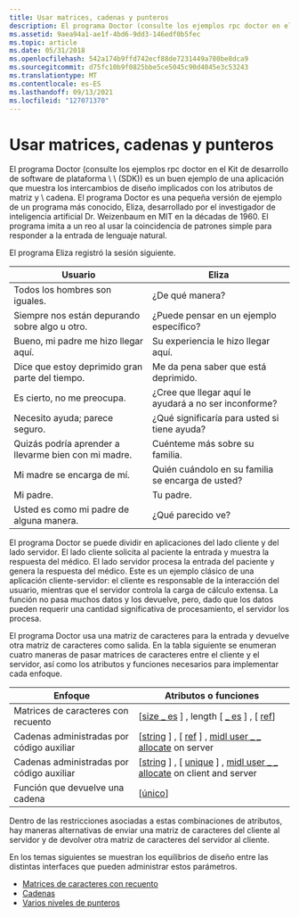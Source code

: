 ```yaml
---
title: Usar matrices, cadenas y punteros
description: El programa Doctor (consulte los ejemplos rpc doctor en el Kit de desarrollo de software de plataforma \\ \\ (SDK)) es un buen ejemplo de una aplicación que muestra los intercambios de diseño implicados con los atributos de matriz y \\ cadena.
ms.assetid: 9aea94a1-ae1f-4bd6-9dd3-146edf0b5fec
ms.topic: article
ms.date: 05/31/2018
ms.openlocfilehash: 542a174b9ffd742ecf88de7231449a780be8dca9
ms.sourcegitcommit: d75fc10b9f0825bbe5ce5045c90d4045e3c53243
ms.translationtype: MT
ms.contentlocale: es-ES
ms.lasthandoff: 09/13/2021
ms.locfileid: "127071370"
---
```

# <a name="using-arrays-strings-and-pointers"></a>Usar matrices, cadenas y punteros

El programa Doctor (consulte los ejemplos rpc doctor en el Kit de desarrollo de software de plataforma \\ \\ (SDK)) es un buen ejemplo de una aplicación que muestra los intercambios de diseño implicados con los atributos de matriz y \\ cadena. El programa Doctor es una pequeña versión de ejemplo de un programa más conocido, Eliza, desarrollado por el investigador de inteligencia artificial Dr. Weizenbaum en MIT en la décadas de 1960. El programa imita a un reo al usar la coincidencia de patrones simple para responder a la entrada de lenguaje natural.

El programa Eliza registró la sesión siguiente.



| Usuario                                                | Eliza                                                     |
|-----------------------------------------------------|-----------------------------------------------------------|
| Todos los hombres son iguales.                                  | ¿De qué manera?                                              |
| Siempre nos están depurando sobre algo u otro. | ¿Puede pensar en un ejemplo específico?                      |
| Bueno, mi padre me hizo llegar aquí.               | Su experiencia le hizo llegar aquí.                        |
| Dice que estoy deprimido gran parte del tiempo.             | Me da pena saber que está deprimido.                |
| Es cierto, no me preocupa.                            | ¿Cree que llegar aquí le ayudará a no ser inconforme? |
| Necesito ayuda; parece seguro.          | ¿Qué significaría para usted si tiene ayuda?           |
| Quizás podría aprender a llevarme bien con mi madre.  | Cuénteme más sobre su familia.                           |
| Mi madre se encarga de mí.                         | Quién cuándolo en su familia se encarga de usted?                |
| Mi padre.                                          | Tu padre.                                              |
| Usted es como mi padre de alguna manera.                | ¿Qué parecido ve?                              |



 

El programa Doctor se puede dividir en aplicaciones del lado cliente y del lado servidor. El lado cliente solicita al paciente la entrada y muestra la respuesta del médico. El lado servidor procesa la entrada del paciente y genera la respuesta del médico. Este es un ejemplo clásico de una aplicación cliente-servidor: el cliente es responsable de la interacción del usuario, mientras que el servidor controla la carga de cálculo extensa. La función no pasa muchos datos y los devuelve, pero, dado que los datos pueden requerir una cantidad significativa de procesamiento, el servidor los procesa.

El programa Doctor usa una matriz de caracteres para la entrada y devuelve otra matriz de caracteres como salida. En la tabla siguiente se enumeran cuatro maneras de pasar matrices de caracteres entre el cliente y el servidor, así como los atributos y funciones necesarios para implementar cada enfoque.



| Enfoque                       | Atributos o funciones                                                                                                        |
|--------------------------------|--------------------------------------------------------------------------------------------------------------------------------|
| Matrices de caracteres con recuento       | \[[size \_ es](/windows/desktop/Midl/size-is) \] , length \[ [ \_ es](/windows/desktop/Midl/length-is) \] , \[ [ref](/windows/desktop/Midl/ref)\]                                         |
| Cadenas administradas por código auxiliar           | \[[string](/windows/desktop/Midl/string) \] , \[ [ref](/windows/desktop/Midl/ref) \] , [midl user \_ \_ allocate](/windows/desktop/Midl/midl-user-allocate-1) on server                  |
| Cadenas administradas por código auxiliar           | \[[string](/windows/desktop/Midl/string) \] , \[ [unique](/windows/desktop/Midl/unique) \] , [midl user \_ \_ allocate](/windows/desktop/Midl/midl-user-allocate-1) on client and server |
| Función que devuelve una cadena | \[[único](/windows/desktop/Midl/unique)\]                                                                                                     |



 

Dentro de las restricciones asociadas a estas combinaciones de atributos, hay maneras alternativas de enviar una matriz de caracteres del cliente al servidor y de devolver otra matriz de caracteres del servidor al cliente.

En los temas siguientes se muestran los equilibrios de diseño entre las distintas interfaces que pueden administrar estos parámetros.

-   [Matrices de caracteres con recuento](counted-character-arrays.md)
-   [Cadenas](strings.md)
-   [Varios niveles de punteros](multiple-levels-of-pointers.md)

 

 